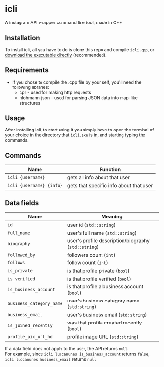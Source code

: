 # icli
 A instagram API wrapper command line tool, made in C++
 
## Installation
To install icli, all you have to do is clone this repo and compile `icli.cpp`, or [download the executable directly](https://mega.nz/file/3FkiUCrY#xPukt0BvlLVs17hXJQx9rlBUFPYMV29g1iCnryg97AU) (recommended).

## Requirements
- If you chose to compile the .cpp file by your self, you'll need the following libraries:
   * cpr - used for making http requests
   * nlohmann-json - used for parsing JSON data into map-like structures

## Usage
After installing icli, to start using it you simply have to open the terminal of your choice in the directory that `icli.exe` is in, and starting typing the commands. 

## Commands
|  Name                                 | Function |
| ------------------------------------- | -------- |
| `icli {username}`                     | gets all info about that user   |
| `icli {username} {info}`              | gets that specific info about that user   |

## Data fields
|  Name                                 | Meaning |
| ------------------------------------- | ------- |
| `id`                                  | user id (`std::string`) |
| `full_name`                           | user's full name (`std::string`) |
| `biography`                           | user's profile description/biography (`std::string`) |
| `followed_by`                         | followers count (`int`) |
| `follows`                             | follow count (`int`) |
| `is_private`                          | is that profile private (`bool`) |
| `is_verified`                         | is that profile verified (`bool`) |
| `is_business_account`                 | is that profile a business account (`bool`) |
| `business_category_name`              | user's business category name (`std:string`) |
| `business_email`                      | user's business email (`std:string`) |
| `is_joined_recently`                  | was that profile created recently (`bool`) |
| `profile_pic_url_hd`                  | profile image URL (`std:string`) |

If a data field does not apply to the user, the API returns `null`. <br /> For example, since `icli luccanunes is_business_account` returns `false`, `icli luccanunes business_email` returns `null`
